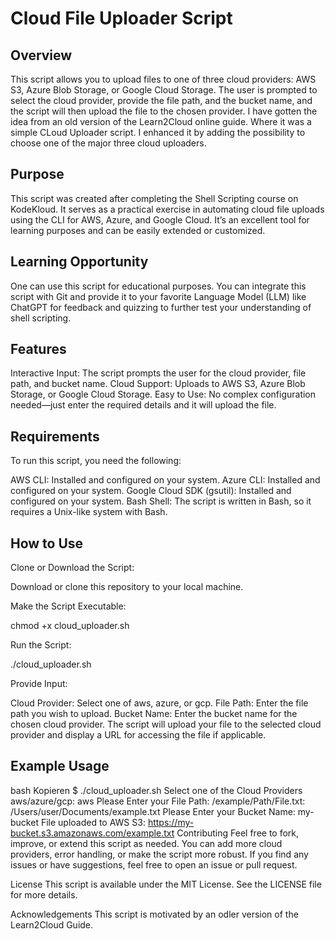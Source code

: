 # Cloud File Uploader Script

## Overview
This script allows you to upload files to one of three cloud providers: AWS S3, Azure Blob Storage, or Google Cloud Storage. The user is prompted to select the cloud provider, provide the file path, and the bucket name, and the script will then upload the file to the chosen provider. I have gotten the idea from an old version of the Learn2Cloud online guide. Where it was a simple CLoud Uploader script.
I enhanced it by adding the possibility to choose one of the major three cloud uploaders.

## Purpose
This script was created after completing the Shell Scripting course on KodeKloud. It serves as a practical exercise in automating cloud file uploads using the CLI for AWS, Azure, and Google Cloud. It’s an excellent tool for learning purposes and can be easily extended or customized.

## Learning Opportunity
One can use this script for educational purposes. You can integrate this script with Git and provide it to your favorite Language Model (LLM) like ChatGPT for feedback and quizzing to further test your understanding of shell scripting.

## Features
Interactive Input: The script prompts the user for the cloud provider, file path, and bucket name.
Cloud Support: Uploads to AWS S3, Azure Blob Storage, or Google Cloud Storage.
Easy to Use: No complex configuration needed—just enter the required details and it will upload the file.

## Requirements
To run this script, you need the following:

AWS CLI: Installed and configured on your system.
Azure CLI: Installed and configured on your system.
Google Cloud SDK (gsutil): Installed and configured on your system.
Bash Shell: The script is written in Bash, so it requires a Unix-like system with Bash.

## How to Use
Clone or Download the Script:

Download or clone this repository to your local machine.

Make the Script Executable:

chmod +x cloud_uploader.sh


Run the Script:

./cloud_uploader.sh

Provide Input:

Cloud Provider: Select one of aws, azure, or gcp.
File Path: Enter the file path you wish to upload.
Bucket Name: Enter the bucket name for the chosen cloud provider.
The script will upload your file to the selected cloud provider and display a URL for accessing the file if applicable.

## Example Usage
bash
Kopieren
$ ./cloud_uploader.sh
Select one of the Cloud Providers aws/azure/gcp: 
aws
Please Enter your File Path: /example/Path/File.txt: 
/Users/user/Documents/example.txt
Please Enter your Bucket Name: 
my-bucket
File uploaded to AWS S3: https://my-bucket.s3.amazonaws.com/example.txt
Contributing
Feel free to fork, improve, or extend this script as needed. You can add more cloud providers, error handling, or make the script more robust. If you find any issues or have suggestions, feel free to open an issue or pull request.

License
This script is available under the MIT License. See the LICENSE file for more details.

Acknowledgements
This script is motivated by an odler version of the Learn2Cloud Guide. 
